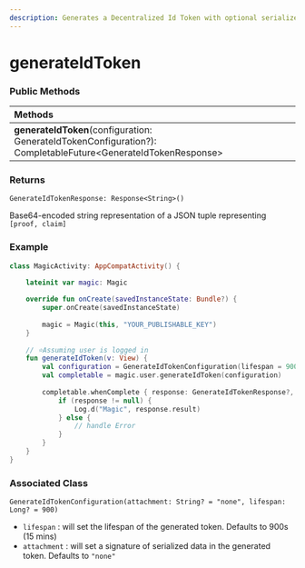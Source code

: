 ```yaml
---
description: Generates a Decentralized Id Token with optional serialized data.
---
```


# generateIdToken

### **Public Methods**

| Methods |
| :--- |
| **generateIdToken**\(configuration: GenerateIdTokenConfiguration?\): CompletableFuture&lt;GenerateIdTokenResponse&gt; |

### Returns

`GenerateIdTokenResponse: Response<String>()`

Base64-encoded string representation of a JSON tuple representing `[proof, claim]`

### **Example**

```kotlin
class MagicActivity: AppCompatActivity() {

    lateinit var magic: Magic
    
    override fun onCreate(savedInstanceState: Bundle?) {
        super.onCreate(savedInstanceState)
        
        magic = Magic(this, "YOUR_PUBLISHABLE_KEY")
    }
    
    // ⭐️Assuming user is logged in 
    fun generateIdToken(v: View) {
        val configuration = GenerateIdTokenConfiguration(lifespan = 900, attachment = "none")
        val completable = magic.user.generateIdToken(configuration)
        
        completable.whenComplete { response: GenerateIdTokenResponse?, error: Throwable? ->
            if (response != null) {
                Log.d("Magic", response.result)
            } else {
                // handle Error            
            }
        }
    }
}
```

### Associated Class

`GenerateIdTokenConfiguration(attachment: String? = "none", lifespan: Long? = 900)`

* `lifespan` : will set the lifespan of the generated token. Defaults to 900s \(15 mins\)
* `attachment`  : will set a signature of serialized data in the generated token. Defaults to `"none"`



